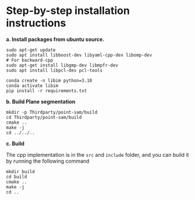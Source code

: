 # Step-by-step installation instructions
**a. Install packages from ubuntu source.**
```shell
sudo apt-get update
sudo apt install libboost-dev libyaml-cpp-dev libomp-dev
# For backward-cpp
sudo apt-get install libgmp-dev libmpfr-dev
sudo apt install libpcl-dev pcl-tools
```
```shell
conda create -n libim python=3.10
conda activate libim
pip install -r requirements.txt
```
**b. Build Plane segmentation**
```commandline
mkdir -p Thirdparty/point-sam/build
cd Thirdparty/point-sam/build
cmake ..
make -j
cd ../../..
```


**c. Build**

The cpp implementation is in the ```src``` and ```include``` folder, and you can build it by running the following
command

```commandline
mkdir build
cd build
cmake ..
make -j
cd ..
```